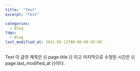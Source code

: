 ```yaml
---
title:  "Test"
excerpt: "Test"

categories:
  - Blog
tags:
  - Blog
last_modified_at: 2021-05-12T08:06:00-05:00
---
```

Test
이 글의 제목은 {{ page.title }} 이고 
마지막으로 수정된 시간은 {{ page.last_modified_at }}이다.